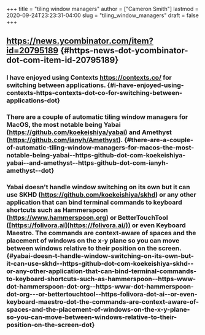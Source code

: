 +++
title = "tiling window managers"
author = ["Cameron Smith"]
lastmod = 2020-09-24T23:23:31-04:00
slug = "tiling_window_managers"
draft = false
+++

## <https://news.ycombinator.com/item?id=20795189> {#https-news-dot-ycombinator-dot-com-item-id-20795189}


### I have enjoyed using Contexts <https://contexts.co/> for switching between applications. {#i-have-enjoyed-using-contexts-https-contexts-dot-co-for-switching-between-applications-dot}


### There are a couple of automatic tiling window managers for MacOS, the most notable being Yabai (<https://github.com/koekeishiya/yabai>) and Amethyst (<https://github.com/ianyh/Amethyst>). {#there-are-a-couple-of-automatic-tiling-window-managers-for-macos-the-most-notable-being-yabai--https-github-dot-com-koekeishiya-yabai--and-amethyst--https-github-dot-com-ianyh-amethyst--dot}


### Yabai doesn't handle window switching on its own but it can use SKHD (<https://github.com/koekeishiya/skhd>) or any other application that can bind terminal commands to keyboard shortcuts such as Hammerspoon ([<https://www.hammerspoon.org>](<https://www.hammerspoon.org/>)) or BetterTouchTool ([https://folivora.ai](https://folivora.ai/)) or even Keyboard Maestro. The commands are context-aware of spaces and the placement of windows on the x-y plane so you can move between windows relative to their position on the screen. {#yabai-doesn-t-handle-window-switching-on-its-own-but-it-can-use-skhd--https-github-dot-com-koekeishiya-skhd--or-any-other-application-that-can-bind-terminal-commands-to-keyboard-shortcuts-such-as-hammerspoon--https-www-dot-hammerspoon-dot-org--https-www-dot-hammerspoon-dot-org---or-bettertouchtool--https-folivora-dot-ai--or-even-keyboard-maestro-dot-the-commands-are-context-aware-of-spaces-and-the-placement-of-windows-on-the-x-y-plane-so-you-can-move-between-windows-relative-to-their-position-on-the-screen-dot}

